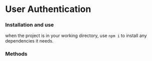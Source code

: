 # User Authentication

### Installation and use

when the project is in your working directory, use `npm i` to install any dependencies it needs.

### Methods
